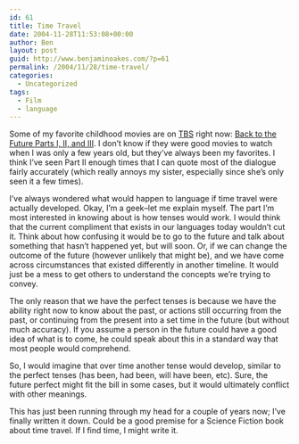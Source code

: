 ```yaml
---
id: 61
title: Time Travel
date: 2004-11-28T11:53:08+00:00
author: Ben
layout: post
guid: http://www.benjaminoakes.com/?p=61
permalink: /2004/11/28/time-travel/
categories:
  - Uncategorized
tags:
  - Film
  - language
---
```

Some of my favorite childhood movies are on [TBS](http://www.tbs.com/) right now: [Back to the Future Parts I, II, and III](http://www.amazon.com/exec/obidos/tg/detail/-/B00006AL1E/qid=1101660310/sr=8-1/ref=pd_csp_1/102-2934666-0781714?v=glance&s=dvd&n=507846). I don&#8217;t know if they were good movies to watch when I was only a few years old, but they&#8217;ve always been my favorites. I think I&#8217;ve seen Part II enough times that I can quote most of the dialogue fairly accurately (which really annoys my sister, especially since she&#8217;s only seen it a few times).

I&#8217;ve always wondered what would happen to language if time travel were actually developed. Okay, I&#8217;m a geek&#8211;let me explain myself. The part I&#8217;m most interested in knowing about is how tenses would work. I would think that the current compliment that exists in our languages today wouldn&#8217;t cut it. Think about how confusing it would be to go to the future and talk about something that hasn&#8217;t happened yet, but will soon. Or, if we can change the outcome of the future (however unlikely that might be), and we have come across circumstances that existed differently in another timeline. It would just be a mess to get others to understand the concepts we&#8217;re trying to convey.

The only reason that we have the perfect tenses is because we have the ability right now to know about the past, or actions still occurring from the past, or continuing from the present into a set time in the future (but without much accuracy). If you assume a person in the future could have a good idea of what is to come, he could speak about this in a standard way that most people would comprehend.

So, I would imagine that over time another tense would develop, similar to the perfect tenses (has been, had been, will have been, etc). Sure, the future perfect might fit the bill in some cases, but it would ultimately conflict with other meanings.

This has just been running through my head for a couple of years now; I&#8217;ve finally written it down. Could be a good premise for a Science Fiction book about time travel. If I find time, I might write it.